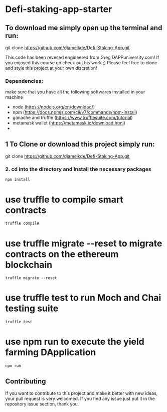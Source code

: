 # Defi-staking-app-starter

## To download me simply open up the terminal and run:

git clone https://github.com/djamelkde/Defi-Staking-App.git

This code has been revesed engineered from Greg DAPPuniversity.com! If you enjoyed this course go check out his work ;) 
Please feel free to clone and style this project at your own discretion!

### Dependencies:
make sure that you have all the following softwares installed in your machine
- node (https://nodejs.org/en/download/)
- npm (https://docs.npmjs.com/cli/v7/commands/npm-install)
- ganache and truffle (https://www.trufflesuite.com/tutorial)
- metamask wallet (https://metamask.io/download.html)
- 

## 1 To Clone or download this project simply run: 

git clone https://github.com/djamelkde/Defi-Staking-App.git

### 2. cd into the directory and Install the necessary packages
```console
npm install
```

# use truffle to compile smart contracts
```console
truffle compile
```

# use truffle migrate --reset to migrate contracts on the ethereum blockchain
```console
truffle migrate --reset
```

# use truffle test to run Moch and Chai testing suite
```console
truffle test
```
# use npm run to execute the yield farming DApplication 
```console
npm run
``` 

## Contributing
If you want to contribute to this project and make it better with new ideas, your pull request is very welcomed.
If you find any issue just put it in the repository issue section, thank you.
